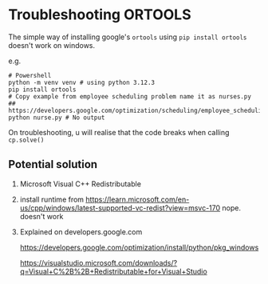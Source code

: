 # Troubleshooting ORTOOLS

The simple way of installing google's `ortools` using `pip install ortools` doesn't work on windows.

e.g.
```shell
# Powershell
python -m venv venv # using python 3.12.3
pip install ortools
# Copy example from employee scheduling problem name it as nurses.py
## https://developers.google.com/optimization/scheduling/employee_scheduling
python nurse.py # No output
```

On troubleshooting, u will realise that the code breaks when calling `cp.solve()`


## Potential solution




1. Microsoft Visual C++ Redistributable


1. install runtime from https://learn.microsoft.com/en-us/cpp/windows/latest-supported-vc-redist?view=msvc-170
   nope. doesn't work

1. Explained on developers.google.com

   https://developers.google.com/optimization/install/python/pkg_windows
    
   https://visualstudio.microsoft.com/downloads/?q=Visual+C%2B%2B+Redistributable+for+Visual+Studio



